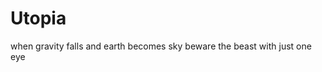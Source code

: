 # Utopia

when gravity falls and earth becomes sky beware the beast with just one eye

[logo]: https://github.com/aidentimothypowell/aidentimothypowell.github.io/blob/master/C8RtUInXcAAngVJ.jpg "bill cipher"
